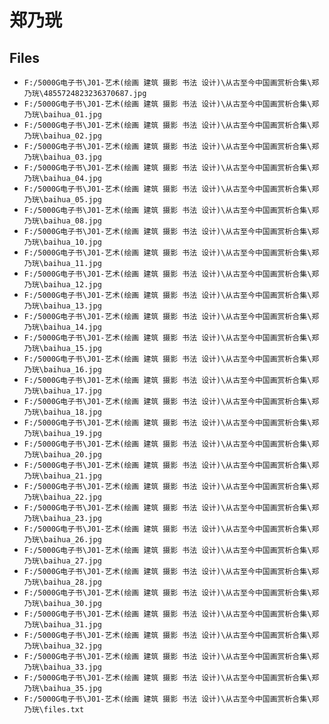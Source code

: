 # 郑乃珖

## Files

- `F:/5000G电子书\J01-艺术(绘画 建筑 摄影 书法 设计)\从古至今中国画赏析合集\郑乃珖\4855724823236370687.jpg`
- `F:/5000G电子书\J01-艺术(绘画 建筑 摄影 书法 设计)\从古至今中国画赏析合集\郑乃珖\baihua_01.jpg`
- `F:/5000G电子书\J01-艺术(绘画 建筑 摄影 书法 设计)\从古至今中国画赏析合集\郑乃珖\baihua_02.jpg`
- `F:/5000G电子书\J01-艺术(绘画 建筑 摄影 书法 设计)\从古至今中国画赏析合集\郑乃珖\baihua_03.jpg`
- `F:/5000G电子书\J01-艺术(绘画 建筑 摄影 书法 设计)\从古至今中国画赏析合集\郑乃珖\baihua_04.jpg`
- `F:/5000G电子书\J01-艺术(绘画 建筑 摄影 书法 设计)\从古至今中国画赏析合集\郑乃珖\baihua_05.jpg`
- `F:/5000G电子书\J01-艺术(绘画 建筑 摄影 书法 设计)\从古至今中国画赏析合集\郑乃珖\baihua_08.jpg`
- `F:/5000G电子书\J01-艺术(绘画 建筑 摄影 书法 设计)\从古至今中国画赏析合集\郑乃珖\baihua_10.jpg`
- `F:/5000G电子书\J01-艺术(绘画 建筑 摄影 书法 设计)\从古至今中国画赏析合集\郑乃珖\baihua_11.jpg`
- `F:/5000G电子书\J01-艺术(绘画 建筑 摄影 书法 设计)\从古至今中国画赏析合集\郑乃珖\baihua_12.jpg`
- `F:/5000G电子书\J01-艺术(绘画 建筑 摄影 书法 设计)\从古至今中国画赏析合集\郑乃珖\baihua_13.jpg`
- `F:/5000G电子书\J01-艺术(绘画 建筑 摄影 书法 设计)\从古至今中国画赏析合集\郑乃珖\baihua_14.jpg`
- `F:/5000G电子书\J01-艺术(绘画 建筑 摄影 书法 设计)\从古至今中国画赏析合集\郑乃珖\baihua_15.jpg`
- `F:/5000G电子书\J01-艺术(绘画 建筑 摄影 书法 设计)\从古至今中国画赏析合集\郑乃珖\baihua_16.jpg`
- `F:/5000G电子书\J01-艺术(绘画 建筑 摄影 书法 设计)\从古至今中国画赏析合集\郑乃珖\baihua_17.jpg`
- `F:/5000G电子书\J01-艺术(绘画 建筑 摄影 书法 设计)\从古至今中国画赏析合集\郑乃珖\baihua_18.jpg`
- `F:/5000G电子书\J01-艺术(绘画 建筑 摄影 书法 设计)\从古至今中国画赏析合集\郑乃珖\baihua_19.jpg`
- `F:/5000G电子书\J01-艺术(绘画 建筑 摄影 书法 设计)\从古至今中国画赏析合集\郑乃珖\baihua_20.jpg`
- `F:/5000G电子书\J01-艺术(绘画 建筑 摄影 书法 设计)\从古至今中国画赏析合集\郑乃珖\baihua_21.jpg`
- `F:/5000G电子书\J01-艺术(绘画 建筑 摄影 书法 设计)\从古至今中国画赏析合集\郑乃珖\baihua_22.jpg`
- `F:/5000G电子书\J01-艺术(绘画 建筑 摄影 书法 设计)\从古至今中国画赏析合集\郑乃珖\baihua_23.jpg`
- `F:/5000G电子书\J01-艺术(绘画 建筑 摄影 书法 设计)\从古至今中国画赏析合集\郑乃珖\baihua_26.jpg`
- `F:/5000G电子书\J01-艺术(绘画 建筑 摄影 书法 设计)\从古至今中国画赏析合集\郑乃珖\baihua_27.jpg`
- `F:/5000G电子书\J01-艺术(绘画 建筑 摄影 书法 设计)\从古至今中国画赏析合集\郑乃珖\baihua_28.jpg`
- `F:/5000G电子书\J01-艺术(绘画 建筑 摄影 书法 设计)\从古至今中国画赏析合集\郑乃珖\baihua_30.jpg`
- `F:/5000G电子书\J01-艺术(绘画 建筑 摄影 书法 设计)\从古至今中国画赏析合集\郑乃珖\baihua_31.jpg`
- `F:/5000G电子书\J01-艺术(绘画 建筑 摄影 书法 设计)\从古至今中国画赏析合集\郑乃珖\baihua_32.jpg`
- `F:/5000G电子书\J01-艺术(绘画 建筑 摄影 书法 设计)\从古至今中国画赏析合集\郑乃珖\baihua_33.jpg`
- `F:/5000G电子书\J01-艺术(绘画 建筑 摄影 书法 设计)\从古至今中国画赏析合集\郑乃珖\baihua_35.jpg`
- `F:/5000G电子书\J01-艺术(绘画 建筑 摄影 书法 设计)\从古至今中国画赏析合集\郑乃珖\files.txt`
